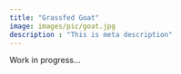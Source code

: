 ```yaml
---
title: "Grassfed Goat"
image: images/pic/goat.jpg
description : "This is meta description"
---
```


Work in progress...